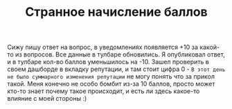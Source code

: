 ﻿---
title: "Странное начисление баллов"
se.owner.user_id: 238742
se.owner.display_name: "Andrew"
se.owner.link: "https://ru.meta.stackoverflow.com/users/238742/andrew"
se.link: "https://ru.meta.stackoverflow.com/questions/10530/%d0%a1%d1%82%d1%80%d0%b0%d0%bd%d0%bd%d0%be%d0%b5-%d0%bd%d0%b0%d1%87%d0%b8%d1%81%d0%bb%d0%b5%d0%bd%d0%b8%d0%b5-%d0%b1%d0%b0%d0%bb%d0%bb%d0%be%d0%b2"
se.question_id: 10530
se.post_type: question
se.score: 2
---
<p>Сижу пишу ответ на вопрос, в уведомлениях появляется +10 за какой-то из вопросов. Все данные в тулбаре обновились. Я опубликовал ответ, и в тулбаре кол-во баллов уменьшилось на -10. Зашел проверить в своем дашборде в вкладку репутации, и там стоит цифра 0 - <code>В этот день не было суммарного изменения репутации</code> не могу понять что за прикол такой. Меня конечно не особо бомбит из-за 10 баллов, просто может кто-то знает почему такое происходит, и есть ли здесь какое-то влияние с моей стороны :)</p>
